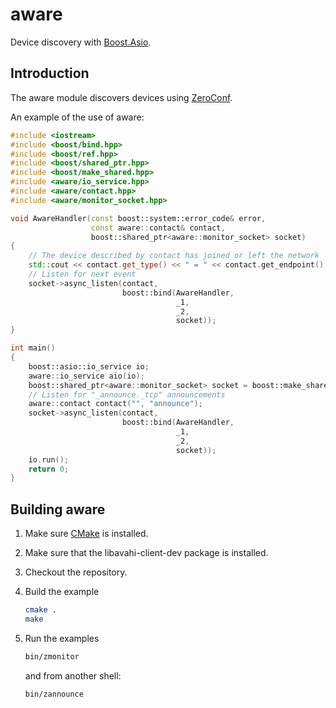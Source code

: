 aware
=====

Device discovery with [Boost.Asio](http://www.boost.org/doc/libs/release/libs/asio/).

Introduction
------------

The aware module discovers devices using [ZeroConf](http://en.wikipedia.org/wiki/Zeroconf).


An example of the use of aware:

```c++
#include <iostream>
#include <boost/bind.hpp>
#include <boost/ref.hpp>
#include <boost/shared_ptr.hpp>
#include <boost/make_shared.hpp>
#include <aware/io_service.hpp>
#include <aware/contact.hpp>
#include <aware/monitor_socket.hpp>

void AwareHandler(const boost::system::error_code& error,
                  const aware::contact& contact,
                  boost::shared_ptr<aware::monitor_socket> socket)
{
    // The device described by contact has joined or left the network
    std::cout << contact.get_type() << " = " << contact.get_endpoint() << std::endl;
    // Listen for next event
    socket->async_listen(contact,
                         boost::bind(AwareHandler,
                                     _1,
                                     _2,
                                     socket));
}

int main()
{
    boost::asio::io_service io;
    aware::io_service aio(io);
    boost::shared_ptr<aware::monitor_socket> socket = boost::make_shared<aware::monitor_socket>(boost::ref(aio));
    // Listen for "_announce._tcp" announcements
    aware::contact contact("", "announce");
    socket->async_listen(contact,
                         boost::bind(AwareHandler,
                                     _1,
                                     _2,
                                     socket));
    io.run();
    return 0;
}
```

Building aware
--------------

1. Make sure [CMake](http://cmake.org/) is installed.

2. Make sure that the libavahi-client-dev package is installed.

3. Checkout the repository.

4. Build the example

   ```bash
   cmake .
   make
   ```
5. Run the examples

   ```bash
   bin/zmonitor
   ```
   and from another shell:

   ```bash
   bin/zannounce
   ```
